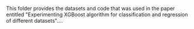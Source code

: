 This folder provides the datasets and code that was used in the paper entitled "Experimenting XGBoost algorithm for classification and regression of different datasets"....

